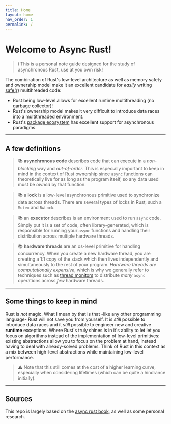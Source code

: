 ```yaml
---
title: Home
layout: home
nav_order: 1
permalink: /
---
```


# Welcome to Async Rust!

> ℹ️  This is a personal note guide designed for the study of asynchronous Rust, use at you own risk!

The combination of Rust's low-level architecture as well as memory safety and ownership model make it an excellent candidate for *easily* writing <u>safe(r)</u> multihreaded code:

* Rust being low-level allows for excellent runtime multithreading (no garbage collector)!
* Rust's ownership model makes it very difficult to introduce data races into a multithreaded environment.
* Rust's [package ecosystem](https://crates.io/categories/asynchronous) has excellent support for asynchronous paradigms.

---

## A few definitions

> 📚 **asynchronous code** describes code that can execute in a *non-blocking* way and *out-of-order*. This is especially important to keep in mind in the context of Rust ownership since `async` functions can theoretically live for as long as the program itself, so any data used must be *owned* by that function.

> 📚 a **lock** is a low-level asynchronous primitive used to synchronize data across threads. There are several types of locks in Rust, such a `Mutex` and `RwLock`.

> 📚 an **executor** describes is an environment used to run `async` code. Simply put it is a set of code, often library-generated, which is responsible for running your `async` functions and handling their distribution across multiple hardware threads.

> 📚 **hardware threads** are an os-level primitive for handling concurrency. When you create a new hardware thread, you are creating a 1:1 copy of the stack which then lives independently and simultaneously to the rest of your program. *Hardware threads are computationally expensive*, which is why we generally refer to techniques such as [thread monitors](https://en.wikipedia.org/wiki/Monitor_(synchronization)) to distribute *many* `async` operations across *few* hardware threads.

---

## Some things to keep in mind

Rust is *not* magic. What I mean by that is that -like any other programming language- Rust will not save you from yourself. It is *still* possible to introduce data races and it *still* possible to engineer new and creative **runtime** exceptions. Where Rust's truly shines is in it's ability to let let you focus on algorithms instead of the implementation of low-level primitives: existing abstractions allow you to focus on the problem at hand, instead having to deal with already-solved problems. Think of Rust in this context as a mix between high-level abstractions while maintaining low-level performance.

> ⚠️ Note that this still comes at the cost of a higher learning curve, especially when considering lifetimes (which can be quite a hindrance initially).

---

## Sources

This repo is largely based on the [async rust book](https://rust-lang.github.io/async-book/), as well as some personal research.
